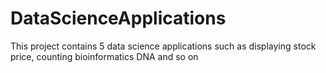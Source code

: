 # DataScienceApplications
This project contains 5 data science applications such as displaying stock price, counting bioinformatics DNA and so on
